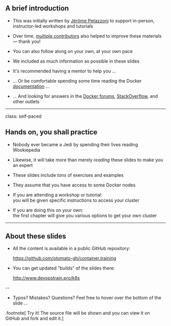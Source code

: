 ## A brief introduction

- This was initially written by [Jérôme Petazzoni](https://twitter.com/jpetazzo) to support in-person,
  instructor-led workshops and tutorials

- Over time, [multiple contributors](https://@@GITREPO@@/graphs/contributors) also helped to improve these materials — thank you!

- You can also follow along on your own, at your own pace

- We included as much information as possible in these slides

- It's recommended having a mentor to help you ...

- ... Or be comfortable spending some time reading the Docker
 [documentation](https://docs.docker.com/) ...

- ... And looking for answers in the [Docker forums](forums.docker.com),
  [StackOverflow](https://stackoverflow.com/questions/tagged/docker),
  and other outlets

---

class: self-paced

## Hands on, you shall practice

- Nobody ever became a Jedi by spending their lives reading Wookiepedia

- Likewise, it will take more than merely *reading* these slides
  to make you an expert

- These slides include *tons* of exercises and examples

- They assume that you have access to some Docker nodes

- If you are attending a workshop or tutorial:
  <br/>you will be given specific instructions to access your cluster

- If you are doing this on your own:
  <br/>the first chapter will give you various options to get your own cluster

---

## About these slides

- All the content is available in a public GitHub repository:

  https://github.com/otomato-gh/container.training

- You can get updated "builds" of the slides there:

  http://www.devopstrain.pro/k8s

<!--
.exercise[
```open https://github.com/otomato-gh/container.training```
```open http://container.training/```
]
-->

--

- Typos? Mistakes? Questions? Feel free to hover over the bottom of the slide ...

.footnote[ Try it! The source file will be shown and you can view it on GitHub and fork and edit it.]

<!--
.exercise[
```open https://github.com/otomato-gh/container.training/tree/master/slides/common/intro.md```
]
-->
